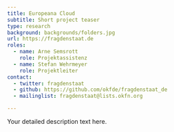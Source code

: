 ```yaml
---
title: Europeana Cloud
subtitle: Short project teaser
type: research
background: backgrounds/folders.jpg
url: https://fragdenstaat.de
roles:
  - name: Arne Semsrott
    role: Projektassistenz
  - name: Stefan Wehrmeyer
    role: Projektleiter
contact:
  - twitter: fragdenstaat
  - github: https://github.com/okfde/fragdenstaat_de
  - mailinglist: fragdenstaat@lists.okfn.org

---
```


Your detailed description text here.
